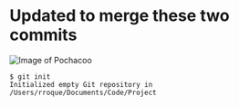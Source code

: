 # Updated to merge these two commits

![Image of Pochacoo](https://m.media-amazon.com/images/I/71HZcrzStsL.jpg)

```
$ git init 
Initialized empty Git repository in /Users/rroque/Documents/Code/Project
```
